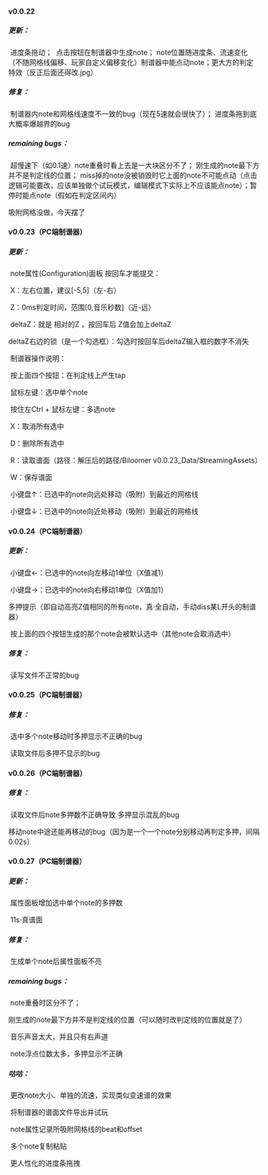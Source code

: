 #### v0.0.22

##### 更新：

​    进度条拖动；
​    点击按钮在制谱器中生成note；
​    note位置随进度条、流速变化（不随网格线偏移、玩家自定义偏移变化）制谱器中能点动note；
​    更大方的判定特效（反正后面还得改.jpg）

##### 修复：

​    制谱器内note和网格线速度不一致的bug（现在5速就会很快了）；
​    进度条拖到底大概率爆越界的bug

##### remaining bugs：

​    超慢速下（如0.1速）note重叠时看上去是一大块区分不了；
​    刚生成的note最下方并不是判定线的位置；
​    miss掉的note没被销毁时它上面的note不可能点动（点击逻辑可能要改，应该单独做个试玩模式，编辑模式下实际上不应该能点note）；
​    暂停时能点note（假如在判定区间内）

吸附网格没做，今天摆了

#### v0.0.23（PC端制谱器）

##### 更新：

​	note属性(Configuration)面板 按回车才能提交：

​	 X：左右位置，建议[-5,5]（左-右）

​	 Z：0ms判定时间，范围[0,音乐秒数]（近-远）

​	deltaZ：就是 相对的Z ，按回车后 Z值会加上deltaZ

​	deltaZ右边的锁（是一个勾选框）：勾选时按回车后deltaZ输入框的数字不消失

​	制谱器操作说明：

​		按上面四个按钮：在判定线上产生tap	

​		鼠标左键：选中单个note

​		按住左Ctrl + 鼠标左键：多选note

​		X：取消所有选中

​		D：删除所有选中

​		R：读取谱面（路径：解压后的路径/Biloomer v0.0.23_Data/StreamingAssets）

​		W：保存谱面

​		小键盘↑：已选中的note向远处移动（吸附）到最近的网格线

​		小键盘↓：已选中的note向近处移动（吸附）到最近的网格线

#### v0.0.24（PC端制谱器）

##### 更新：

​	小键盘←：已选中的note向左移动1单位（X值减1）

​	小键盘→：已选中的note向右移动1单位（X值加1）

​	多押提示（即自动高亮Z值相同的所有note，真·全自动，手动diss某L开头的制谱器）

​	按上面的四个按钮生成的那个note会被默认选中（其他note会取消选中）

##### 修复：

​	读写文件不正常的bug

#### v0.0.25（PC端制谱器）

##### 修复：

​	选中多个note移动时多押显示不正确的bug

​	读取文件后多押不显示的bug

#### v0.0.26（PC端制谱器）

##### 修复：

​	读取文件后note多押数不正确导致 多押显示混乱的bug

​	移动note中途还能再移动的bug（因为是一个一个note分别移动再判定多押，间隔0.02s）

#### v0.0.27（PC端制谱器）

##### 更新：

​	属性面板增加选中单个note的多押数

​	11s·真谱面

##### 修复：

​	生成单个note后属性面板不亮

##### remaining bugs：

​    note重叠时区分不了；

​	刚生成的note最下方并不是判定线的位置（可以随时改判定线的位置就是了）

​	音乐声音太大，并且只有右声道

​	note浮点位数太多，多押显示不正确

##### 咕咕：

​	更改note大小、单独的流速，实现类似变速谱的效果

​	将制谱器的谱面文件导出并试玩

​	note属性记录所吸附网格线的beat和offset

​	多个note复制粘贴

​	更人性化的进度条拖拽

​	

